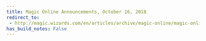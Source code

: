 ```yaml
---
title: Magic Online Announcements, October 16, 2018
redirect_to:
 - http://magic.wizards.com/en/articles/archive/magic-online/magic-online-announcements-october-16-2018-2018-10-16
has_build_notes: False
---
```

